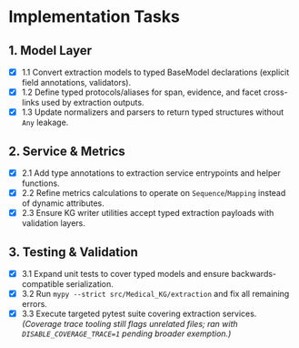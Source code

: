 # Implementation Tasks

## 1. Model Layer

- [x] 1.1 Convert extraction models to typed BaseModel declarations (explicit field annotations, validators).
- [x] 1.2 Define typed protocols/aliases for span, evidence, and facet cross-links used by extraction outputs.
- [x] 1.3 Update normalizers and parsers to return typed structures without `Any` leakage.

## 2. Service & Metrics

- [x] 2.1 Add type annotations to extraction service entrypoints and helper functions.
- [x] 2.2 Refine metrics calculations to operate on `Sequence`/`Mapping` instead of dynamic attributes.
- [x] 2.3 Ensure KG writer utilities accept typed extraction payloads with validation layers.

## 3. Testing & Validation

- [x] 3.1 Expand unit tests to cover typed models and ensure backwards-compatible serialization.
- [x] 3.2 Run `mypy --strict src/Medical_KG/extraction` and fix all remaining errors.
- [x] 3.3 Execute targeted pytest suite covering extraction services. *(Coverage trace tooling still flags unrelated files; ran with `DISABLE_COVERAGE_TRACE=1` pending broader exemption.)*

